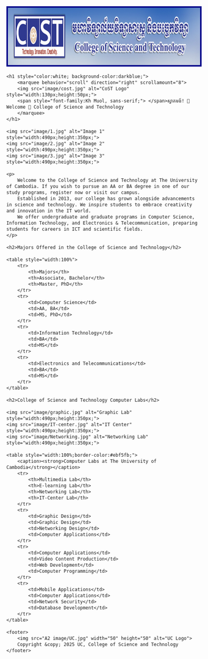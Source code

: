 







<head>
    <title>College CoST</title>
    <meta charset="UTF-8">
    <meta name="viewport" content="width=device-width, initial-scale=1.0">
    <link href="https://fonts.googleapis.com/css2?family=Kh Muol&display=swap" rel="stylesheet">
    <link rel="icon" type="image/x-icon" href="image/uc.png">
    <link rel="stylesheet" href="styles.css">
    <style>
        img {
            border: 4px solid darkblue;
        }
        table, th, td {
            border: 1px solid blue;
            border-collapse: collapse;
            padding: 8px;
            text-align: center;
        }
        h2 {
            color: white;
            background-color: darkblue;
            padding: 10px;
        }
    </style>
</head>
<body>
    <img src="image/banner.jpg" alt="Banner" style="width:1490px;height:150px;">

    <h1 style="color:white; background-color:darkblue;">
        <marquee behavior="scroll" direction="right" scrollamount="8">
        <img src="image/cost.jpg" alt="CoST Logo" style="width:130px;height:50px;">
        <span style="font-family:Kh Muol, sans-serif;"> </span>ស្វាគមន៍! 🌸 Welcome 🌺 College of Science and Technology
        </marquee>
    </h1>

    <img src="image/1.jpg" alt="Image 1" style="width:490px;height:350px;">
    <img src="image/2.jpg" alt="Image 2" style="width:490px;height:350px;">
    <img src="image/3.jpg" alt="Image 3" style="width:490px;height:350px;">

    <p>
        Welcome to the College of Science and Technology at The University of Cambodia. If you wish to pursue an AA or BA degree in one of our study programs, register now or visit our campus. 
        Established in 2013, our college has grown alongside advancements in science and technology. We inspire students to embrace creativity and innovation in the IT world. 
        We offer undergraduate and graduate programs in Computer Science, Information Technology, and Electronics & Telecommunication, preparing students for careers in ICT and scientific fields.
    </p>

    <h2>Majors Offered in the College of Science and Technology</h2>

    <table style="width:100%">
        <tr>
            <th>Majors</th>
            <th>Associate, Bachelor</th>
            <th>Master, PhD</th>
        </tr>
        <tr>
            <td>Computer Science</td>
            <td>AA, BA</td>
            <td>MS, PhD</td>
        </tr>
        <tr>
            <td>Information Technology</td>
            <td>BA</td>
            <td>MS</td>
        </tr>
        <tr>
            <td>Electronics and Telecommunications</td>
            <td>BA</td>
            <td>MS</td>
        </tr>
    </table>

    <h2>College of Science and Technology Computer Labs</h2>

    <img src="image/graphic.jpg" alt="Graphic Lab" style="width:490px;height:350px;">
    <img src="image/IT-center.jpg" alt="IT Center" style="width:490px;height:350px;">
    <img src="image/Networking.jpg" alt="Networking Lab" style="width:490px;height:350px;">

    <table style="width:100%;border-color:#ebf5fb;">
        <caption><strong>Computer Labs at The University of Cambodia</strong></caption>
        <tr>
            <th>Multimedia Lab</th>
            <th>E-learning Lab</th>
            <th>Networking Lab</th>
            <th>IT-Center Lab</th>
        </tr>
        <tr>
            <td>Graphic Design</td>
            <td>Graphic Design</td>
            <td>Networking Design</td>
            <td>Computer Applications</td>
        </tr>
        <tr>
            <td>Computer Applications</td>
            <td>Video Content Production</td>
            <td>Web Development</td>
            <td>Computer Programming</td>
        </tr>
        <tr>
            <td>Mobile Applications</td>
            <td>Computer Applications</td>
            <td>Network Security</td>
            <td>Database Development</td>
        </tr>
    </table>

    <footer>
        <img src="A2 image/UC.jpg" width="50" height="50" alt="UC Logo">
        Copyright &copy; 2025 UC, College of Science and Technology
    </footer>


